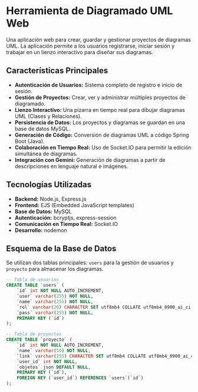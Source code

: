 # Herramienta de Diagramado UML Web

Una aplicación web para crear, guardar y gestionar proyectos de diagramas UML. La aplicación permite a los usuarios registrarse, iniciar sesión y trabajar en un lienzo interactivo para diseñar sus diagramas.

## Características Principales

-   **Autenticación de Usuarios:** Sistema completo de registro e inicio de sesión.
-   **Gestión de Proyectos:** Crear, ver y administrar múltiples proyectos de diagramado.
-   **Lienzo Interactivo:** Una pizarra en tiempo real para dibujar diagramas UML (Clases y Relaciones).
-   **Persistencia de Datos:** Los proyectos y diagramas se guardan en una base de datos MySQL.
-   **Generación de Código:** Conversión de diagramas UML a código Spring Boot (Java).
-   **Colaboración en Tiempo Real:** Uso de Socket.IO para permitir la edición simultánea de diagramas.
-   **Integración con Gemini:** Generación de diagramas a partir de descripciones en lenguaje natural e imágenes.

## Tecnologías Utilizadas

-   **Backend:** Node.js, Express.js
-   **Frontend:** EJS (Embedded JavaScript templates)
-   **Base de Datos:** MySQL
-   **Autenticación:** bcryptjs, express-session
-   **Comunicación en Tiempo Real:** Socket.IO
-   **Desarrollo:** nodemon

## Esquema de la Base de Datos

Se utilizan dos tablas principales: `users` para la gestión de usuarios y `proyecto` para almacenar los diagramas.

```sql
-- Tabla de usuarios
CREATE TABLE `users` (
    `id` int NOT NULL AUTO_INCREMENT,
    `user` varchar(255) NOT NULL,
    `name` varchar(255) NOT NULL,
    `rol` varchar(20) CHARACTER SET utf8mb4 COLLATE utf8mb4_0900_ai_ci NOT NULL,
    `pass` varchar(255) NOT NULL,
    PRIMARY KEY (`id`)
);

-- Tabla de proyectos
CREATE TABLE `proyecto` (
    `id` int NOT NULL AUTO_INCREMENT,
    `name` varchar(50) NOT NULL,
    `link` varchar(255) CHARACTER SET utf8mb4 COLLATE utf8mb4_0900_ai_ci NOT NULL,
    `user_id` int NOT NULL,
    `objetos` json DEFAULT NULL,
    PRIMARY KEY (`id`),
    FOREIGN KEY (`user_id`) REFERENCES `users`(`id`)
);
```

